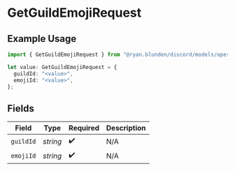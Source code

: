 # GetGuildEmojiRequest

## Example Usage

```typescript
import { GetGuildEmojiRequest } from "@ryan.blunden/discord/models/operations";

let value: GetGuildEmojiRequest = {
  guildId: "<value>",
  emojiId: "<value>",
};
```

## Fields

| Field              | Type               | Required           | Description        |
| ------------------ | ------------------ | ------------------ | ------------------ |
| `guildId`          | *string*           | :heavy_check_mark: | N/A                |
| `emojiId`          | *string*           | :heavy_check_mark: | N/A                |